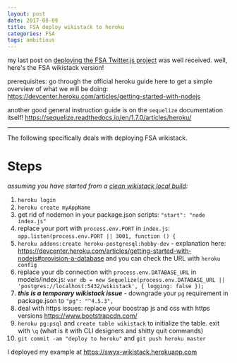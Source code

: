 ```yaml
---
layout: post
date: 2017-08-09
title: FSA deploy wikistack to heroku
categories: FSA
tags: ambitious
---
```


my last post on [deploying the FSA Twitter.js project](https://sw-yx.github.io/2017/FSA-deploy-twitter-js/) was well received. well, here's the FSA wikistack version!

prerequisites: go through the official heroku guide here to get a simple overview of what we will be doing: <https://devcenter.heroku.com/articles/getting-started-with-nodejs>

another good general instruction guide is on the `sequelize` documentation itself! <https://sequelize.readthedocs.io/en/1.7.0/articles/heroku/>

---

The following specifically deals with deploying FSA wikistack.

# Steps 
_assuming you have started from a [clean wikistack local build](https://github.com/sw-yx/fsa-wikistack-deploy/tree/37d8146b8e40a46802243ffcac1cbc6c2b0ce2c2):_

1. `heroku login`
2. `heroku create myAppName`
3. get rid of nodemon in your package.json scripts: `"start": "node index.js"`
4. replace your port with `process.env.PORT` in `index.js`: `app.listen(process.env.PORT || 3001, function () {`
4. `heroku addons:create heroku-postgresql:hobby-dev` - explanation here: <https://devcenter.heroku.com/articles/getting-started-with-nodejs#provision-a-database> and you can check the URL with `heroku config`
5. replace your db connection with `process.env.DATABASE_URL` in models/index.js: `var db = new Sequelize(process.env.DATABASE_URL || 'postgres://localhost:5432/wikistack', { logging: false });`
6. ***this is a temporary wikistack issue*** - downgrade your `pg` requirement in package.json to `"pg": "^4.5.3",`
8. deal with https issues: replace your boostrap js and css with https versions <https://www.bootstrapcdn.com/>
7. `heroku pg:psql` and `create table wikistack` to initialize the table. exit with `\q` (what is it with CLI designers and shitty quit commands)
8. `git commit -am "deploy to heroku"` and `git push heroku master`

I deployed my example at <https://swyx-wikistack.herokuapp.com>
